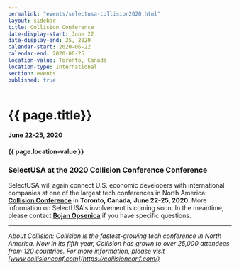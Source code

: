 ```yaml
---
permalink: "events/selectusa-collision2020.html"
layout: sidebar
title: Collision Conference
date-display-start: June 22
date-display-end: 25, 2020
calendar-start: 2020-06-22
calendar-end: 2020-06-25
location-value: Toronto, Canada
location-type: International
section: events
published: true
---
```


# {{ page.title}}

#### June 22-25, 2020

#### {{ page.location-value }}

### SelectUSA at the 2020 Collision Conference Conference

SelectUSA will again connect U.S. economic developers with international companies at one of the largest tech conferences in North America: **[Collision Conference](https://collisionconf.com/)** in **Toronto, Canada**, **June 22-25, 2020**. More information on SelectUSA's involvement is coming soon. In the meantime, please contact **[Bojan Opsenica](mailto:bojan.opsenica@trade.gov)** if you have specific questions.

---

_About Collision: Collision is the fastest-growing tech conference in North America. Now in its fifth year, Collision has grown to over 25,000 attendees from 120 countries. For more information, please visit [www.collisionconf.com](https://collisionconf.com/)_
